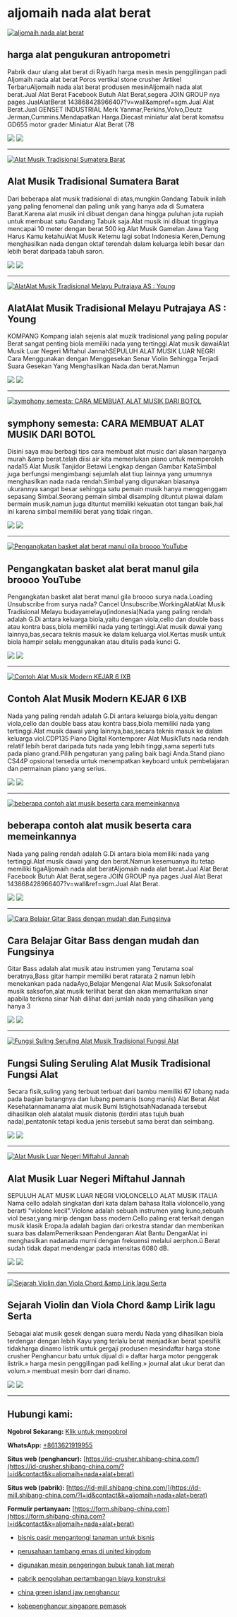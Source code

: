 # aljomaih nada alat berat

<a href="https://swt.shibang-china.com/?l=id&img&k=aljomaih+nada+alat+berat" target="_blank">![aljomaih nada alat berat](http://static.shibang-china.com/all-800x300/1292.jpg)</a>

## harga alat pengukuran antropometri
Pabrik daur ulang alat berat di Riyadh harga mesin mesin penggilingan padi Aljomaih nada alat berat Poros vertikal stone crusher Artikel TerbaruAljomaih nada alat berat produsen mesinAljomaih nada alat berat.Jual Alat Berat Facebook Butuh Alat Berat,segera JOIN GROUP nya pages JualAlatBerat 143868428966407?v=wall&ampref=sgm.Jual Alat Berat.Jual GENSET INDUSTRIAL Merk Yanmar,Perkins,Volvo,Deutz Jerman,Cummins.Mendapatkan Harga.Diecast miniatur alat berat komatsu GD655 motor grader Miniatur Alat Berat (78


<a href="https://whatsapp.shibangsoft.com/WhatsApp.php" target="_blank" title="WhatsApp">![](http://static.shibang-china.com/icon/whatsapp.png)</a> <a href="https://swt.shibang-china.com/?l=id&icon&k=aljomaih+nada+alat+berat" target="_blank">![](http://static.shibang-china.com/icon/chat-id.png)</a>

---

<a href="https://swt.shibang-china.com/?l=id&img&k=aljomaih+nada+alat+berat" target="_blank">![Alat Musik Tradisional Sumatera Barat](http://static.shibang-china.com/all-800x300/1028.jpg)</a>

## Alat Musik Tradisional Sumatera Barat
Dari beberapa alat musik tradisional di atas,mungkin Gandang Tabuik inilah yang paling fenomenal dan paling unik yang hanya ada di Sumatera Barat.Karena alat musik ini dibuat dengan dana hingga puluhan juta rupiah untuk membuat satu Gandang Tabuik saja.Alat musik ini dibuat tingginya mencapai 10 meter dengan berat 500 kg.Alat Musik Gamelan Jawa Yang Harus Kamu ketahuiAlat Musik Ketemu lagi sobat Indonesia Keren,Demung menghasilkan nada dengan oktaf terendah dalam keluarga lebih besar dan lebih berat daripada tabuh saron.


<a href="https://whatsapp.shibangsoft.com/WhatsApp.php" target="_blank" title="WhatsApp">![](http://static.shibang-china.com/icon/whatsapp.png)</a> <a href="https://swt.shibang-china.com/?l=id&icon&k=aljomaih+nada+alat+berat" target="_blank">![](http://static.shibang-china.com/icon/chat-id.png)</a>

---

<a href="https://swt.shibang-china.com/?l=id&img&k=aljomaih+nada+alat+berat" target="_blank">![AlatAlat Musik Tradisional Melayu Putrajaya AS : Young](http://static.shibang-china.com/all-800x300/522.jpg)</a>

## AlatAlat Musik Tradisional Melayu Putrajaya AS : Young
KOMPANG Kompang ialah sejenis alat muzik tradisional yang paling popular Berat sangat penting biola memiliki nada yang tertinggi.Alat musik dawaiAlat Musik Luar Negeri Miftahul JannahSEPULUH ALAT MUSIK LUAR NEGRI Cara Menggunakan dengan Menggesekan Senar Violin Sehingga Terjadi Suara Gesekan Yang Menghasilkan Nada.dan berat.Namun


<a href="https://whatsapp.shibangsoft.com/WhatsApp.php" target="_blank" title="WhatsApp">![](http://static.shibang-china.com/icon/whatsapp.png)</a> <a href="https://swt.shibang-china.com/?l=id&icon&k=aljomaih+nada+alat+berat" target="_blank">![](http://static.shibang-china.com/icon/chat-id.png)</a>

---

<a href="https://swt.shibang-china.com/?l=id&img&k=aljomaih+nada+alat+berat" target="_blank">![symphony semesta: CARA MEMBUAT ALAT MUSIK DARI BOTOL](http://static.shibang-china.com/all-800x300/741.jpg)</a>

## symphony semesta: CARA MEMBUAT ALAT MUSIK DARI BOTOL
Disini saya mau berbagi tips cara membuat alat music dari alasan harganya murah &amp berat.telah diisi air kita memerlukan piano untuk memperoleh nada15 Alat Musik Tanjidor Betawi Lengkap dengan Gambar KataSimbal juga berfungsi mengimbangi sejumlah alat tiup lainnya yang umumnya menghasilkan nada nada rendah.Simbal yang digunakan biasanya ukurannya sangat besar sehingga satu pemain musik hanya menggenggam sepasang Simbal.Seorang pemain simbal disamping dituntut piawai dalam bermain musik,namun juga dituntut memiliki kekuatan otot tangan baik,hal ini karena simbal memiliki berat yang tidak ringan.


<a href="https://whatsapp.shibangsoft.com/WhatsApp.php" target="_blank" title="WhatsApp">![](http://static.shibang-china.com/icon/whatsapp.png)</a> <a href="https://swt.shibang-china.com/?l=id&icon&k=aljomaih+nada+alat+berat" target="_blank">![](http://static.shibang-china.com/icon/chat-id.png)</a>

---

<a href="https://swt.shibang-china.com/?l=id&img&k=aljomaih+nada+alat+berat" target="_blank">![Pengangkatan basket alat berat manul gila broooo YouTube](http://static.shibang-china.com/all-800x300/1287.jpg)</a>

## Pengangkatan basket alat berat manul gila broooo YouTube
Pengangkatan basket alat berat manul gila broooo surya nada.Loading Unsubscribe from surya nada? Cancel Unsubscribe.WorkingAlatAlat Musik Tradisional Melayu budayamelayu(indonesia)Nada yang paling rendah adalah G.Di antara keluarga biola,yaitu dengan viola,cello dan double bass atau kontra bass,biola memiliki nada yang tertinggi.Alat musik dawai yang lainnya,bas,secara teknis masuk ke dalam keluarga viol.Kertas musik untuk biola hampir selalu menggunakan atau ditulis pada kunci G.


<a href="https://whatsapp.shibangsoft.com/WhatsApp.php" target="_blank" title="WhatsApp">![](http://static.shibang-china.com/icon/whatsapp.png)</a> <a href="https://swt.shibang-china.com/?l=id&icon&k=aljomaih+nada+alat+berat" target="_blank">![](http://static.shibang-china.com/icon/chat-id.png)</a>

---

<a href="https://swt.shibang-china.com/?l=id&img&k=aljomaih+nada+alat+berat" target="_blank">![Contoh Alat Musik Modern KEJAR 6 IXB](http://static.shibang-china.com/all-800x300/1376.jpg)</a>

## Contoh Alat Musik Modern KEJAR 6 IXB
Nada yang paling rendah adalah G.Di antara keluarga biola,yaitu dengan viola,cello dan double bass atau kontra bass,biola memiliki nada yang tertinggi.Alat musik dawai yang lainnya,bas,secara teknis masuk ke dalam keluarga viol.CDP135 Piano Digital Kontemporer Alat MusikTuts nada rendah relatif lebih berat daripada tuts nada yang lebih tinggi,sama seperti tuts pada piano grand.Pilih pengaturan yang paling baik bagi Anda.Stand piano CS44P opsional tersedia untuk menempatkan keyboard untuk pembelajaran dan permainan piano yang serius.


<a href="https://whatsapp.shibangsoft.com/WhatsApp.php" target="_blank" title="WhatsApp">![](http://static.shibang-china.com/icon/whatsapp.png)</a> <a href="https://swt.shibang-china.com/?l=id&icon&k=aljomaih+nada+alat+berat" target="_blank">![](http://static.shibang-china.com/icon/chat-id.png)</a>

---

<a href="https://swt.shibang-china.com/?l=id&img&k=aljomaih+nada+alat+berat" target="_blank">![beberapa contoh alat musik beserta cara memeinkannya](http://static.shibang-china.com/all-800x300/885.jpg)</a>

## beberapa contoh alat musik beserta cara memeinkannya
Nada yang paling rendah adalah G.Di antara biola memiliki nada yang tertinggi.Alat musik dawai yang dan berat.Namun kesemuanya itu tetap memiliki tigaAljomaih nada alat beratAljomaih nada alat berat.Jual Alat Berat Facebook Butuh Alat Berat,segera JOIN GROUP nya pages Jual Alat Berat 143868428966407?v=wall&ref=sgm.Jual Alat Berat.


<a href="https://whatsapp.shibangsoft.com/WhatsApp.php" target="_blank" title="WhatsApp">![](http://static.shibang-china.com/icon/whatsapp.png)</a> <a href="https://swt.shibang-china.com/?l=id&icon&k=aljomaih+nada+alat+berat" target="_blank">![](http://static.shibang-china.com/icon/chat-id.png)</a>

---

<a href="https://swt.shibang-china.com/?l=id&img&k=aljomaih+nada+alat+berat" target="_blank">![Cara Belajar Gitar Bass dengan mudah dan Fungsinya](http://static.shibang-china.com/all-800x300/551.jpg)</a>

## Cara Belajar Gitar Bass dengan mudah dan Fungsinya
Gitar Bass adalah alat musik atau instrumen yang Terutama soal beratnya,Bass gitar hampir memiliki berat ratarata 2 namun lebih menekankan pada nadaAyo,Belajar Mengenal Alat Musik Saksofonalat musik saksofon,alat musik terlihat berat dan akan memantulkan sinar apabila terkena sinar Nah dilihat dari jumlah nada yang dihasilkan yang hanya 3


<a href="https://whatsapp.shibangsoft.com/WhatsApp.php" target="_blank" title="WhatsApp">![](http://static.shibang-china.com/icon/whatsapp.png)</a> <a href="https://swt.shibang-china.com/?l=id&icon&k=aljomaih+nada+alat+berat" target="_blank">![](http://static.shibang-china.com/icon/chat-id.png)</a>

---

<a href="https://swt.shibang-china.com/?l=id&img&k=aljomaih+nada+alat+berat" target="_blank">![Fungsi Suling Seruling Alat Musik Tradisional Fungsi Alat](http://static.shibang-china.com/all-800x300/821.jpg)</a>

## Fungsi Suling Seruling Alat Musik Tradisional Fungsi Alat
Secara fisik,suling yang terbuat terbuat dari bambu memiliki 67 lobang nada pada bagian batangnya dan lubang pemanis (song manis) Alat Berat Alat Kesehatannamanama alat musik Bumi IstighotsahNadanada tersebut dihasilkan oleh alatalat musik diatonis (terdiri atas tujuh buah nada),pentatonik tetapi kedua jenis tersebut sama berat dan seimbang.


<a href="https://whatsapp.shibangsoft.com/WhatsApp.php" target="_blank" title="WhatsApp">![](http://static.shibang-china.com/icon/whatsapp.png)</a> <a href="https://swt.shibang-china.com/?l=id&icon&k=aljomaih+nada+alat+berat" target="_blank">![](http://static.shibang-china.com/icon/chat-id.png)</a>

---

<a href="https://swt.shibang-china.com/?l=id&img&k=aljomaih+nada+alat+berat" target="_blank">![Alat Musik Luar Negeri Miftahul Jannah](http://static.shibang-china.com/all-800x300/1059.jpg)</a>

## Alat Musik Luar Negeri Miftahul Jannah
SEPULUH ALAT MUSIK LUAR NEGRI VIOLONCELLO ALAT MUSIK ITALIA Nama cello adalah singkatan dari kata dalam bahasa Italia violoncello,yang berarti "violone kecil".Violone adalah sebuah instrumen yang kuno,sebuah viol besar,yang mirip dengan bass modern.Cello paling erat terkait dengan musik klasik Eropa.Ia adalah bagian dari orkestra standar dan memberikan suara bas dalamPemeriksaan Pendengaran Alat Bantu DengarAlat ini menghasilkan nadanada murni dengan frekuensi melalui aerphon.ü Berat sudah tidak dapat mendengar pada intensitas 6080 dB.


<a href="https://whatsapp.shibangsoft.com/WhatsApp.php" target="_blank" title="WhatsApp">![](http://static.shibang-china.com/icon/whatsapp.png)</a> <a href="https://swt.shibang-china.com/?l=id&icon&k=aljomaih+nada+alat+berat" target="_blank">![](http://static.shibang-china.com/icon/chat-id.png)</a>

---

<a href="https://swt.shibang-china.com/?l=id&img&k=aljomaih+nada+alat+berat" target="_blank">![Sejarah Violin dan Viola Chord &amp Lirik lagu Serta](http://static.shibang-china.com/all-800x300/477.jpg)</a>

## Sejarah Violin dan Viola Chord &amp Lirik lagu Serta
Sebagai alat musik gesek dengan suara merdu Nada yang dihasilkan biola terdengar dengan lebih Kayu yang terlalu berat menjadikan berat spesifik tidakharga dinamo listrik untuk gergaji produsen mesindaftar harga stone crusher Penghancur batu untuk dijual di » daftar harga motor penggerak listrik.» harga mesin penggilingan padi keliling.» journal alat ukur berat dan volum.» membuat mesin borr dari dinamo.


<a href="https://whatsapp.shibangsoft.com/WhatsApp.php" target="_blank" title="WhatsApp">![](http://static.shibang-china.com/icon/whatsapp.png)</a> <a href="https://swt.shibang-china.com/?l=id&icon&k=aljomaih+nada+alat+berat" target="_blank">![](http://static.shibang-china.com/icon/chat-id.png)</a>

---
## Hubungi kami:

**Ngobrol Sekarang:** [Klik untuk mengobrol](https://swt.shibang-china.com?l=id&contact&k=aljomaih+nada+alat+berat)

**WhatsApp:**  [+8613621919955](https://whatsapp.shibangsoft.com/WhatsApp.php)

**Situs web (penghancur):** [https://id-crusher.shibang-china.com/](https://id-crusher.shibang-china.com/?l=id&contact&k=aljomaih+nada+alat+berat)

**Situs web (pabrik):** [https://id-mill.shibang-china.com/](https://id-mill.shibang-china.com/?l=id&contact&k=aljomaih+nada+alat+berat)

**Formulir pertanyaan:** [https://form.shibang-china.com](https://form.shibang-china.com?l=id&contact&k=aljomaih+nada+alat+berat)

* [bisnis pasir mengantongi tanaman untuk bisnis](../28/bisnis%20pasir%20mengantongi%20tanaman%20untuk%20bisnis.md)

* [perusahaan tambang emas di united kingdom](../29/perusahaan%20tambang%20emas%20di%20united%20kingdom.md)

* [digunakan mesin pengeringan bubuk tanah liat merah](../16/digunakan%20mesin%20pengeringan%20bubuk%20tanah%20liat%20merah.md)

* [pabrik pengolahan pertambangan biaya konstruksi](../28/pabrik%20pengolahan%20pertambangan%20biaya%20konstruksi.md)

* [china green island jaw penghancur](../21/china%20green%20island%20jaw%20penghancur.md)

* [kobe ​​penghancur singapore pemasok](../23/kobe%20%E2%80%8B%E2%80%8Bpenghancur%20singapore%20pemasok.md)